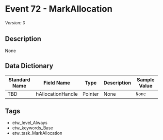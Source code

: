 # Event 72 - MarkAllocation
###### Version: 0

## Description
None

## Data Dictionary
|Standard Name|Field Name|Type|Description|Sample Value|
|---|---|---|---|---|
|TBD|hAllocationHandle|Pointer|None|`None`|

## Tags
* etw_level_Always
* etw_keywords_Base
* etw_task_MarkAllocation